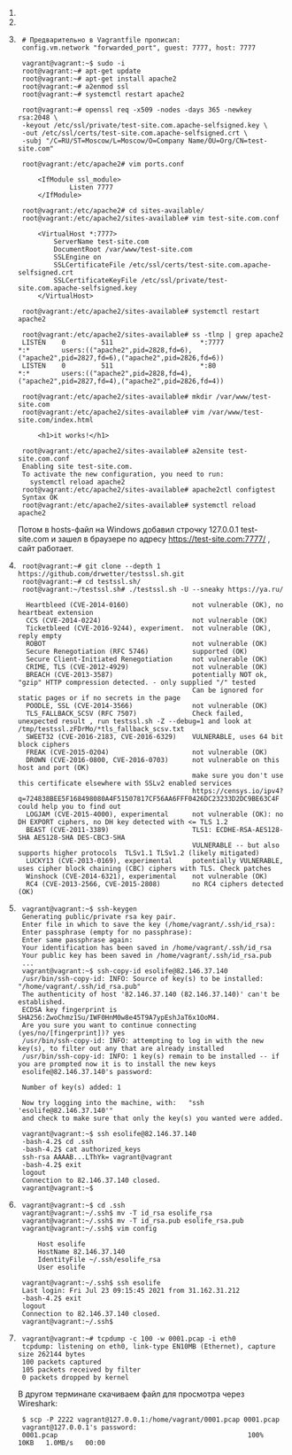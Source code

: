 1.

2.

3. 
        # Предварительно в Vagrantfile прописал:
        config.vm.network "forwarded_port", guest: 7777, host: 7777

        vagrant@vagrant:~$ sudo -i
        root@vagrant:~# apt-get update
        root@vagrant:~# apt-get install apache2
        root@vagrant:~# a2enmod ssl
        root@vagrant:~# systemctl restart apache2
        
        root@vagrant:~# openssl req -x509 -nodes -days 365 -newkey rsa:2048 \
        -keyout /etc/ssl/private/test-site.com.apache-selfsigned.key \
        -out /etc/ssl/certs/test-site.com.apache-selfsigned.crt \
        -subj "/C=RU/ST=Moscow/L=Moscow/O=Company Name/OU=Org/CN=test-site.com"
        
        root@vagrant:/etc/apache2# vim ports.conf
        
            <IfModule ssl_module>
                    Listen 7777
            </IfModule>
        
        root@vagrant:/etc/apache2# cd sites-available/
        root@vagrant:/etc/apache2/sites-available# vim test-site.com.conf
        
            <VirtualHost *:7777>
                ServerName test-site.com
                DocumentRoot /var/www/test-site.com
                SSLEngine on
                SSLCertificateFile /etc/ssl/certs/test-site.com.apache-selfsigned.crt
                SSLCertificateKeyFile /etc/ssl/private/test-site.com.apache-selfsigned.key
            </VirtualHost>
        
        root@vagrant:/etc/apache2/sites-available# systemctl restart apache2
        
        root@vagrant:/etc/apache2/sites-available# ss -tlnp | grep apache2
        LISTEN    0         511                      *:7777                   *:*        users:(("apache2",pid=2828,fd=6),("apache2",pid=2827,fd=6),("apache2",pid=2826,fd=6))
        LISTEN    0         511                      *:80                     *:*        users:(("apache2",pid=2828,fd=4),("apache2",pid=2827,fd=4),("apache2",pid=2826,fd=4))
        
        root@vagrant:/etc/apache2/sites-available# mkdir /var/www/test-site.com
        root@vagrant:/etc/apache2/sites-available# vim /var/www/test-site.com/index.html
        
            <h1>it works!</h1>
        
        root@vagrant:/etc/apache2/sites-available# a2ensite test-site.com.conf
        Enabling site test-site.com.
        To activate the new configuration, you need to run:
          systemctl reload apache2
        root@vagrant:/etc/apache2/sites-available# apache2ctl configtest
        Syntax OK
        root@vagrant:/etc/apache2/sites-available# systemctl reload apache2

    Потом в hosts-файл на Windows добавил строчку 127.0.0.1 test-site.com и зашел в браузере по адресу https://test-site.com:7777/ , сайт работает.

4.
        root@vagrant:~# git clone --depth 1 https://github.com/drwetter/testssl.sh.git
        root@vagrant:~# cd testssl.sh/
        root@vagrant:~/testssl.sh# ./testssl.sh -U --sneaky https://ya.ru/

         Heartbleed (CVE-2014-0160)                not vulnerable (OK), no heartbeat extension
         CCS (CVE-2014-0224)                       not vulnerable (OK)
         Ticketbleed (CVE-2016-9244), experiment.  not vulnerable (OK), reply empty
         ROBOT                                     not vulnerable (OK)
         Secure Renegotiation (RFC 5746)           supported (OK)
         Secure Client-Initiated Renegotiation     not vulnerable (OK)
         CRIME, TLS (CVE-2012-4929)                not vulnerable (OK)
         BREACH (CVE-2013-3587)                    potentially NOT ok, "gzip" HTTP compression detected. - only supplied "/" tested
                                                   Can be ignored for static pages or if no secrets in the page
         POODLE, SSL (CVE-2014-3566)               not vulnerable (OK)
         TLS_FALLBACK_SCSV (RFC 7507)              Check failed, unexpected result , run testssl.sh -Z --debug=1 and look at /tmp/testssl.zFDrMo/*tls_fallback_scsv.txt
         SWEET32 (CVE-2016-2183, CVE-2016-6329)    VULNERABLE, uses 64 bit block ciphers
         FREAK (CVE-2015-0204)                     not vulnerable (OK)
         DROWN (CVE-2016-0800, CVE-2016-0703)      not vulnerable on this host and port (OK)
                                                   make sure you don't use this certificate elsewhere with SSLv2 enabled services
                                                   https://censys.io/ipv4?q=724838BEE5F168498080A4F51507817CF56AA6FFF0426DC23233D2DC9BE63C4F could help you to find out
         LOGJAM (CVE-2015-4000), experimental      not vulnerable (OK): no DH EXPORT ciphers, no DH key detected with <= TLS 1.2
         BEAST (CVE-2011-3389)                     TLS1: ECDHE-RSA-AES128-SHA AES128-SHA DES-CBC3-SHA
                                                   VULNERABLE -- but also supports higher protocols  TLSv1.1 TLSv1.2 (likely mitigated)
         LUCKY13 (CVE-2013-0169), experimental     potentially VULNERABLE, uses cipher block chaining (CBC) ciphers with TLS. Check patches
         Winshock (CVE-2014-6321), experimental    not vulnerable (OK)
         RC4 (CVE-2013-2566, CVE-2015-2808)        no RC4 ciphers detected (OK)

5.
        vagrant@vagrant:~$ ssh-keygen
        Generating public/private rsa key pair.
        Enter file in which to save the key (/home/vagrant/.ssh/id_rsa):
        Enter passphrase (empty for no passphrase):
        Enter same passphrase again:
        Your identification has been saved in /home/vagrant/.ssh/id_rsa
        Your public key has been saved in /home/vagrant/.ssh/id_rsa.pub
        ...
        vagrant@vagrant:~$ ssh-copy-id esolife@82.146.37.140
        /usr/bin/ssh-copy-id: INFO: Source of key(s) to be installed: "/home/vagrant/.ssh/id_rsa.pub"
        The authenticity of host '82.146.37.140 (82.146.37.140)' can't be established.
        ECDSA key fingerprint is SHA256:ZwoChmz1Su/IWF0HnM0w8e45T9A7ypEshJaT6x1OoM4.
        Are you sure you want to continue connecting (yes/no/[fingerprint])? yes
        /usr/bin/ssh-copy-id: INFO: attempting to log in with the new key(s), to filter out any that are already installed
        /usr/bin/ssh-copy-id: INFO: 1 key(s) remain to be installed -- if you are prompted now it is to install the new keys
        esolife@82.146.37.140's password:
        
        Number of key(s) added: 1
        
        Now try logging into the machine, with:   "ssh 'esolife@82.146.37.140'"
        and check to make sure that only the key(s) you wanted were added.
        
        vagrant@vagrant:~$ ssh esolife@82.146.37.140
        -bash-4.2$ cd .ssh
        -bash-4.2$ cat authorized_keys
        ssh-rsa AAAAB...LThYk= vagrant@vagrant
        -bash-4.2$ exit
        logout
        Connection to 82.146.37.140 closed.
        vagrant@vagrant:~$

6.
        vagrant@vagrant:~$ cd .ssh
        vagrant@vagrant:~/.ssh$ mv -T id_rsa esolife_rsa
        vagrant@vagrant:~/.ssh$ mv -T id_rsa.pub esolife_rsa.pub
        vagrant@vagrant:~/.ssh$ vim config
        
            Host esolife
            HostName 82.146.37.140
            IdentityFile ~/.ssh/esolife_rsa
            User esolife
        
        vagrant@vagrant:~/.ssh$ ssh esolife
        Last login: Fri Jul 23 09:15:45 2021 from 31.162.31.212
        -bash-4.2$ exit
        logout
        Connection to 82.146.37.140 closed.
        vagrant@vagrant:~/.ssh$

7.
        vagrant@vagrant:~# tcpdump -c 100 -w 0001.pcap -i eth0
        tcpdump: listening on eth0, link-type EN10MB (Ethernet), capture size 262144 bytes
        100 packets captured
        105 packets received by filter
        0 packets dropped by kernel

    В другом терминале скачиваем файл для просмотра через Wireshark:

        $ scp -P 2222 vagrant@127.0.0.1:/home/vagrant/0001.pcap 0001.pcap
        vagrant@127.0.0.1's password:
        0001.pcap                                                100%   10KB   1.0MB/s   00:00
